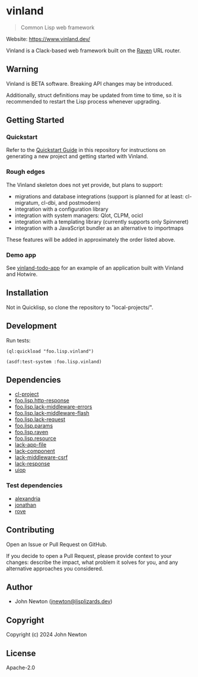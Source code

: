 # vinland

> Common Lisp web framework

Website: https://www.vinland.dev/

Vinland is a Clack-based web framework built on the [Raven](https://github.com/lisplizards/raven) URL router.

## Warning

Vinland is BETA software. Breaking API changes may be introduced.

Additionally, struct definitions may be updated from time to time, so it is recommended to restart the Lisp process whenever upgrading.

## Getting Started

### Quickstart

Refer to the [Quickstart Guide](https://github.com/lisplizards/vinland/blob/master/docs/QUICKSTART.md) in this repository for instructions on generating a new project and getting started with Vinland.

### Rough edges

The Vinland skeleton does not yet provide, but plans to support:
* migrations and database integrations (support is planned for at least: cl-migratum, cl-dbi, and postmodern)
* integration with a configuration library
* integration with system managers: Qlot, CLPM, ocicl
* integration with a templating library (currently supports only Spinneret)
* integration with a JavaScript bundler as an alternative to importmaps

These features will be added in approximately the order listed above.

### Demo app

See [vinland-todo-app](https://github.com/lisplizards/vinland-todo-app) for an example of an application built with Vinland and Hotwire.

## Installation

Not in Quicklisp, so clone the repository to "local-projects/".

## Development

Run tests:

```common-lisp
(ql:quickload "foo.lisp.vinland")

(asdf:test-system :foo.lisp.vinland)
```

## Dependencies

* [cl-project](https://github.com/fukamachi/cl-project)
* [foo.lisp.http-response](https://github.com/lisplizards/http-response)
* [foo.lisp.lack-middleware-errors](https://github.com/lisplizards/lack-middleware-errors)
* [foo.lisp.lack-middleware-flash](https://github.com/lisplizards/lack-middleware-flash)
* [foo.lisp.lack-request](https://github.com/lisplizards/lack-request)
* [foo.lisp.params](https://github.com/lisplizards/params)
* [foo.lisp.raven](https://github.com/lisplizards/raven)
* [foo.lisp.resource](https://github.com/lisplizards/resource)
* [lack-app-file](https://github.com/fukamachi/lack/blob/master/lack-app-file.asd)
* [lack-component](https://github.com/fukamachi/lack/blob/master/lack-component.asd)
* [lack-middleware-csrf](https://github.com/fukamachi/lack/blob/master/lack-middleware-csrf.asd)
* [lack-response](https://github.com/fukamachi/lack/blob/master/lack-response.asd)
* [uiop](https://gitlab.common-lisp.net/asdf/asdf/-/tree/master/uiop)

### Test dependencies

* [alexandria](https://gitlab.common-lisp.net/alexandria/alexandria)
* [jonathan](https://github.com/rudolph-miller/jonathan)
* [rove](https://github.com/fukamachi/rove)

## Contributing

Open an Issue or Pull Request on GitHub.

If you decide to open a Pull Request, please provide context to your changes: describe the impact, what problem it solves for you, and any alternative approaches you considered.

## Author

* John Newton (<a href="mailto:jnewton@lisplizards.dev">jnewton@lisplizards.dev</a>)

## Copyright

Copyright (c) 2024 John Newton

## License

Apache-2.0
